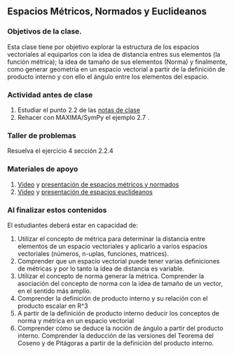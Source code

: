 ## Espacios Métricos, Normados y Euclideanos

### Objetivos de la clase.
Esta clase tiene por objetivo explorar la estructura de los espacios vectoriales al equiparlos con la idea de distancia entres sus elementos (la función métrica); la idea de tamaño de sus elementos (Norma) y finalmente, como generar geometría en un espacio vectorial a partir de la definición de producto interno y con ello el ángulo entre los elementos del espacio.

### Actividad antes de clase
   1. Estudiar el punto 2.2 de las [notas de clase](https://github.com/nunezluis/MisCursos/blob/main/MisMateriales/LibrosCapitulos/VolumenUNOshort.pdf)
   2. Rehacer con MAXIMA/SymPy el ejemplo 2.7 .

### Taller de problemas
Resuelva el ejercicio 4 sección 2.2.4

### Materiales de apoyo
   1. [Video](https://youtu.be/la9Gnhc0uFg) y [presentación de espacios métricos y normados](https://github.com/nunezluis/MisCursos/blob/main/MisMateriales/Presentaciones/2_2EspaciosMetricos.pdf)
   2. [Video](https://youtu.be/rQ59n-wr9X8) y [presentación de espacios euclideanos](https://github.com/nunezluis/MisCursos/blob/main/MisMateriales/Presentaciones/2_23EspaciosEuclideanos.pdf)

### Al finalizar estos contenidos
El estudiantes deberá estar en capacidad de:
1. Utilizar el concepto de métrica para determinar la distancia entre elementos de un espacio vectoriales y aplicarlo a varios espacios vectoriales (números, n-uplas, funciones, matrices).
2. Comprender que un espacio vectorial puede tener varias definiciones de métricas y por lo tanto la idea de distancia es variable.
3. Utilizar el concepto de norma generar la métrica. Comprender la asociación del concepto de norma con la idea de tamaño de un vector, en el sentido más amplio.
4. Comprender la definición de producto interno y su relación con el producto escalar en R^3
5. A partir de la definición de producto interno deducir los conceptos de norma y métrica en un espacio vectorial
6. Comprender cómo se deduce la noción de ángulo a partir del producto interno. Comprender la deducción de las versiones del Teorema del Coseno y de Pitágoras a partir de la definición del producto interno.
